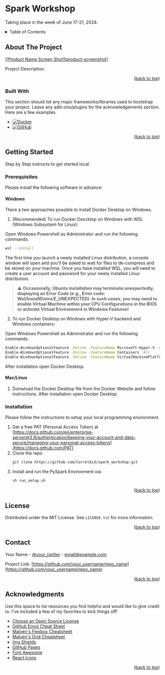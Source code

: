 # Spark Workshop
Taking place in the week of June 17-21, 2024.

<!-- TABLE OF CONTENTS -->
<details>
  <summary>Table of Contents</summary>
  <ol>
    <li>
      <a href="#about-the-project">About The Project</a>
      <ul>
        <li><a href="#built-with">Built With</a></li>
      </ul>
    </li>
    <li>
      <a href="#getting-started">Getting Started</a>
      <ul>
        <li><a href="#prerequisites">Prerequisites</a></li>
        <li><a href="#installation">Installation</a></li>
      </ul>
    </li>
    <li><a href="#usage">Usage</a></li>
    <li><a href="#roadmap">Roadmap</a></li>
    <li><a href="#contributing">Contributing</a></li>
    <li><a href="#license">License</a></li>
    <li><a href="#contact">Contact</a></li>
    <li><a href="#acknowledgments">Acknowledgments</a></li>
  </ol>
</details>

<!-- ABOUT THE PROJECT -->
## About The Project

[![Product Name Screen Shot][product-screenshot]](https://example.com)

Project Description.

<p align="right">(<a href="#readme-top">back to top</a>)</p>

### Built With

This section should list any major frameworks/libraries used to bootstrap your project. Leave any add-ons/plugins for the acknowledgements section. Here are a few examples.

* [![Docker][Docker-shield]][Docker-url]
* [![GitHub][Github-shield]][Github-url]   


<p align="right">(<a href="#readme-top">back to top</a>)</p>

<!-- GETTING STARTED -->
## Getting Started

Step by Step instructs to get started local.

### Prerequisites

Please install the following software in advance:

#### Windows

There a two approaches possible to install Docker Desktop on Windows.

1. (Recommended) To run Docker Descktop on Windows with WSL (Windows Subsystem for Linux):

  Open Windows Powershell as Administrator and run the following commands:

  ```sh
  wsl --install
  ```
  The first time you launch a newly installed Linux distribution, a console window will open and you'll be asked to wait for files to de-compress and be stored on your machine.
  Once you have installed WSL, you will need to create a user account and password for your newly installed Linux distribution.

  > :warning: **Occasionally, Ubuntu installation may terminate unexpectedly, displaying an Error Code (e.g., Error code: Wsl/InstallDistro/E_UNEXPECTED). In such cases, you may need to enable Virtual Machine within your CPU Configurations in the BIOS or activate Virtual Environment in Windows Features!**


2. To run Docker Desktop on Windows with Hyper-V backend and Windows containers:

  Open Windows Powershell as Administrator and run the following commands:
  ```sh
  Enable-WindowsOptionalFeature -Online -FeatureName Microsoft-Hyper-V -All
  Enable-WindowsOptionalFeature -Online -FeatureName Containers -All
  Enable-WindowsOptionalFeature -Online -FeatureName VirtualMachinePlatform -All
  ```


After installation open Docker Desktop.

#### Mac/Linux

1. Donwload the Docker Desktop file from the Docker Website and follow instructions. After installation open Docker Desktop.


### Installation

Please follow the instructions to setup your local programming environment. 

1. Get a free PAT (Personal Access Token) at [https://docs.github.com/en/enterprise-server@3.9/authentication/keeping-your-account-and-data-secure/managing-your-personal-access-tokens](https://docs.github.com/PAT)
2. Clone the repo
   ```sh
   git clone https://github.com/CorrelAid/spark_workshop.git
   ```
3. Install and run the PySpark Environment via:
    ```sh
    sh run_setup.sh
    ```

<p align="right">(<a href="#readme-top">back to top</a>)</p>

<!-- LICENSE -->
## License

Distributed under the MIT License. See `LICENSE.txt` for more information.

<p align="right">(<a href="#readme-top">back to top</a>)</p>



<!-- CONTACT -->
## Contact

Your Name - [@your_twitter](https://twitter.com/your_username) - email@example.com

Project Link: [https://github.com/your_username/repo_name](https://github.com/your_username/repo_name)

<p align="right">(<a href="#readme-top">back to top</a>)</p>



<!-- ACKNOWLEDGMENTS -->
## Acknowledgments

Use this space to list resources you find helpful and would like to give credit to. I've included a few of my favorites to kick things off!

* [Choose an Open Source License](https://choosealicense.com)
* [GitHub Emoji Cheat Sheet](https://www.webpagefx.com/tools/emoji-cheat-sheet)
* [Malven's Flexbox Cheatsheet](https://flexbox.malven.co/)
* [Malven's Grid Cheatsheet](https://grid.malven.co/)
* [Img Shields](https://shields.io)
* [GitHub Pages](https://pages.github.com)
* [Font Awesome](https://fontawesome.com)
* [React Icons](https://react-icons.github.io/react-icons/search)

<p align="right">(<a href="#readme-top">back to top</a>)</p>

<!-- MARKDOWN LINKS & IMAGES -->
<!-- https://www.markdownguide.org/basic-syntax/#reference-style-links -->
[Docker-shield]: https://img.shields.io/badge/Docker-2CA5E0?style=for-the-badge&logo=docker&logoColor=white
[Docker-url]:https://www.docker.com/#build
[Github-shield]:https://img.shields.io/badge/GitHub-100000?style=for-the-badge&logo=github&logoColor=white
[Github-url]:https://github.com/    